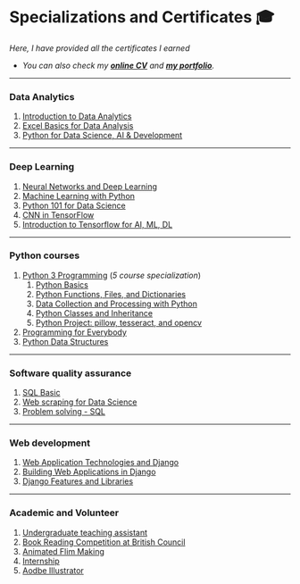 # Specializations and Certificates 🎓

*Here, I have provided all the certificates I earned* <br>
- *You can also check my **[online CV](https://moinshawon.ml/cv/)** and **[my portfolio](https://moinshawon.github.io/)**.*

<hr>

### Data Analytics
1. [Introduction to Data Analytics](https://www.coursera.org/account/accomplishments/certificate/HEB8EBRU6355)
2. [Excel Basics for Data Analysis](https://www.coursera.org/account/accomplishments/certificate/6PWKGAKGLZCD)
3. [Python for Data Science, AI & Development](https://www.coursera.org/account/accomplishments/certificate/Z9XUB3QWW5AF)

<hr>

### Deep Learning
1. [Neural Networks and Deep Learning](https://www.coursera.org/account/accomplishments/certificate/QR9X3BKT4DK6)
2. [Machine Learning with Python](https://courses.cognitiveclass.ai/certificates/385d0abd26804ffca37e440a7a3b093f)
3. [Python 101 for Data Science](https://courses.cognitiveclass.ai/certificates/6540659481124f09bc8f7c682b4f12f6)
4. [CNN in TensorFlow](https://www.coursera.org/account/accomplishments/certificate/9CFLPSFE5RNF)
5. [Introduction to Tensorflow for AI, ML, DL](https://www.coursera.org/account/accomplishments/certificate/NAK8F4A54LPE)


<hr>

### Python courses

1. [Python 3 Programming](https://www.coursera.org/account/accomplishments/specialization/certificate/XYQXQ32SV3LH) (*5 course specialization*)
    1. [Python Basics](https://www.coursera.org/account/accomplishments/certificate/NTPEVNCPENTN)
    2. [Python Functions, Files, and Dictionaries](https://www.coursera.org/account/accomplishments/certificate/7HFZV9NNQGSH)
    3. [Data Collection and Processing with Python](https://www.coursera.org/account/accomplishments/certificate/HPGFDHJEN9D5)
    4. [Python Classes and Inheritance](https://www.coursera.org/account/accomplishments/certificate/74K7MMMBXJSS)
    5. [Python Project: pillow, tesseract, and opencv](https://www.coursera.org/account/accomplishments/certificate/USVBKHMGQXN5)
2. [Programming for Everybody](https://www.coursera.org/account/accomplishments/certificate/7L4N2NTM2XRN)
3. [Python Data Structures](https://www.coursera.org/account/accomplishments/certificate/35ZUTQPMWAER)

<hr>

### Software quality assurance

1. [SQL Basic](https://www.hackerrank.com/certificates/5c3139f441ed)
2. [Web scraping for Data Science](https://www.udemy.com/certificate/UC-22700c82-2fd0-4c03-9d30-061aaf456bf0/)
3. [Problem solving - SQL](https://www.hackerrank.com/moinshawon?hr_r=1)

<hr>

### Web development

1. [Web Application Technologies and Django](https://www.coursera.org/account/accomplishments/certificate/7PXGV2S5TR2B)
2. [Building Web Applications in Django](https://www.coursera.org/account/accomplishments/certificate/UEV8Z8NFATH2)
3. [Django Features and Libraries](https://www.coursera.org/account/accomplishments/certificate/2CU55C9Y9KXY)

<hr>

### Academic and Volunteer

1. [Undergraduate teaching assistant](https://drive.google.com/file/d/1gggvv-QVVvKzeoxGfLG55T_ouZTqyLB3/view)
2. [Book Reading Competition at British Council](https://drive.google.com/file/d/1kg54QCReHaGZ3LmhyL-CEJwgS6iWKSnb/view)
3. [Animated Flim Making](https://drive.google.com/file/d/1jNIpUNTZsiX_R4ABNsJRT-9q5YMolE6f/view)
4. [Internship](https://drive.google.com/file/d/1f8WTXSMDEF64OAvhWtQ-KcQ9YIbsfwLb/view)
5. [Aodbe Illustrator](https://drive.google.com/file/d/1PdUaVrUCzwQeCWZx1hFDXh4f3nJDIexe/view)






